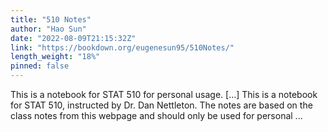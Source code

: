 ```yaml
---
title: "510 Notes"
author: "Hao Sun"
date: "2022-08-09T21:15:32Z"
link: "https://bookdown.org/eugenesun95/510Notes/"
length_weight: "18%"
pinned: false
---
```


This is a notebook for STAT 510 for personal usage. [...] This is a notebook for STAT 510, instructed by Dr. Dan Nettleton. The notes are based on the class notes from this webpage and should only be used for personal ...
